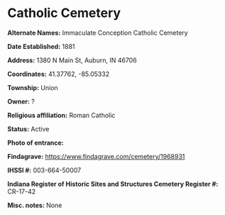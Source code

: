 # Catholic Cemetery

**Alternate Names:** Immaculate Conception Catholic Cemetery

**Date Established:** 1881

**Address:** 1380 N Main St, Auburn, IN 46706

**Coordinates:** 41.37762, -85.05332

**Township:** Union

**Owner:** ?

**Religious affiliation:** Roman Catholic

**Status:** Active

**Photo of entrance:**

**Findagrave:** https://www.findagrave.com/cemetery/1968931

**IHSSI #:** 	003-664-50007

**Indiana Register of Historic Sites and Structures Cemetery Register #:** 	CR-17-42

**Misc. notes:** None
